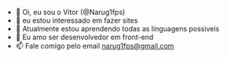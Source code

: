 - 👋 Oi, eu sou o Vitor (@Narug1fps)
- 👀 eu estou interessado em fazer sites
- 🌱 Atualmente estou aprendendo todas as linguagens possiveis
- 💞️ Eu amo ser desenvolvedor em front-end
- 📫 Fale comigo pelo email narug1fps@gmail.com
<!---
Narug1fps/Narug1fps is a ✨ special ✨ repository because its `README.md` (this file) appears on your GitHub profile.
You can click the Preview link to take a look at your changes.
--->
